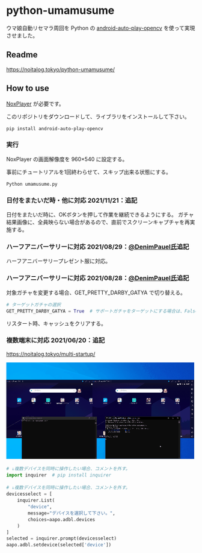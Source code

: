 # python-umamusume
ウマ娘自動リセマラ周回を Python の [android-auto-play-opencv](https://github.com/noitaro/android-auto-play-opencv "android-auto-play-opencv") を使って実現させました。

## Readme
https://noitalog.tokyo/python-umamusume/

## How to use
[NoxPlayer](https://jp.bignox.com/ "NoxPlayer") が必要です。

このリポジトリをダウンロードして、ライブラリをインストールして下さい。
```
pip install android-auto-play-opencv
```

### 実行
NoxPlayer の画面解像度を 960×540 に設定する。

事前にチュートリアルを1回終わらせて、スキップ出来る状態にする。
```
Python umamusume.py
```

### 日付をまたいだ時・他に対応 2021/11/21：追記
日付をまたいだ時に、OKボタンを押して作業を継続できるようにする。
ガチャ結果画像に、全員映らない場合があるので、直前でスクリーンキャプチャを再実施する。

### ハーフアニバーサリーに対応 2021/08/29：[@DenimPauel氏](https://github.com/DenimPauel)追記
ハーフアニバーサリープレゼント服に対応。

### ハーフアニバーサリーに対応 2021/08/28：[@DenimPauel氏](https://github.com/DenimPauel)追記
対象ガチャを変更する場合、GET_PRETTY_DARBY_GATYA で切り替える。
```Python
# ターゲットガチャの選択
GET_PRETTY_DARBY_GATYA = True  # サポートガチャをターゲットにする場合は、Falseにする。
```
リスタート時、キャッシュをクリアする。

### 複数端末に対応 2021/06/20：追記
https://noitalog.tokyo/multi-startup/

![](multi-startup.gif)
```Python
# ↓複数デバイスを同時に操作したい場合、コメントを外す。
import inquirer  # pip install inquirer

# ↓複数デバイスを同時に操作したい場合、コメントを外す。
devicesselect = [
    inquirer.List(
        "device",
        message="デバイスを選択して下さい。",
        choices=aapo.adbl.devices
    )
]
selected = inquirer.prompt(devicesselect)
aapo.adbl.setdevice(selected['device'])
```
